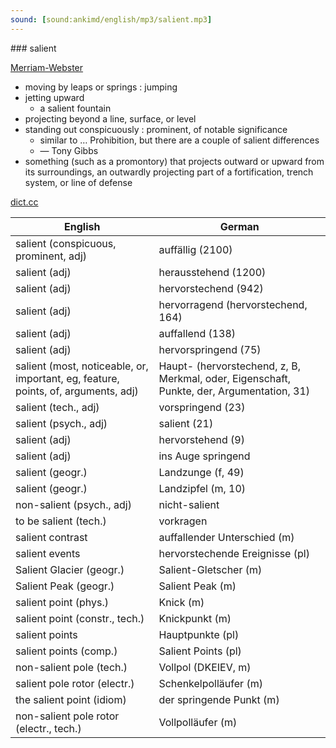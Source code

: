 ```yaml
---
sound: [sound:ankimd/english/mp3/salient.mp3]
---
```


\### salient

[Merriam-Webster](https://www.merriam-webster.com/dictionary/salient)

- moving by leaps or springs : jumping
- jetting upward
    - a salient fountain
- projecting beyond a line, surface, or level
- standing out conspicuously : prominent, of notable significance
    - similar to … Prohibition, but there are a couple of salient differences
    - — Tony Gibbs
- something (such as a promontory) that projects outward or upward from its surroundings, an outwardly projecting part of a fortification, trench system, or line of defense

[dict.cc](https://www.dict.cc/salient)

| English        | German       |
| -------------- | ------------ |
| salient (conspicuous, prominent, adj) | auffällig (2100) |
| salient (adj) | herausstehend (1200) |
| salient (adj) | hervorstechend (942) |
| salient (adj) | hervorragend (hervorstechend, 164) |
| salient (adj) | auffallend (138) |
| salient (adj) | hervorspringend (75) |
| salient (most, noticeable, or, important, eg, feature, points, of, arguments, adj) | Haupt- (hervorstechend, z, B, Merkmal, oder, Eigenschaft, Punkte, der, Argumentation, 31) |
| salient (tech., adj) | vorspringend (23) |
| salient (psych., adj) | salient (21) |
| salient (adj) | hervorstehend (9) |
| salient (adj) | ins Auge springend |
| salient (geogr.) | Landzunge (f, 49) |
| salient (geogr.) | Landzipfel (m, 10) |
| non-salient (psych., adj) | nicht-salient |
| to be salient (tech.) | vorkragen |
| salient contrast | auffallender Unterschied (m) |
| salient events | hervorstechende Ereignisse (pl) |
| Salient Glacier (geogr.) | Salient-Gletscher (m) |
| Salient Peak (geogr.) | Salient Peak (m) |
| salient point (phys.) | Knick (m) |
| salient point (constr., tech.) | Knickpunkt (m) |
| salient points | Hauptpunkte (pl) |
| salient points (comp.) | Salient Points (pl) |
| non-salient pole (tech.) | Vollpol (DKEIEV, m) |
| salient pole rotor (electr.) | Schenkelpolläufer (m) |
| the salient point (idiom) | der springende Punkt (m) |
| non-salient pole rotor (electr., tech.) | Vollpolläufer (m) |
